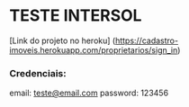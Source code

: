 # TESTE INTERSOL

[Link do projeto no heroku]
(https://cadastro-imoveis.herokuapp.com/proprietarios/sign_in)

### Credenciais:
  email: teste@email.com
  password: 123456